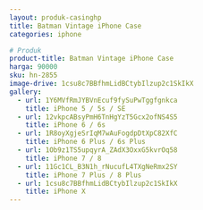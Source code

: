 ```yaml
---
layout: produk-casinghp
title: Batman Vintage iPhone Case
categories: iphone

# Produk
product-title: Batman Vintage iPhone Case
harga: 90000
sku: hn-2855
image-drive: 1csu8c7BBfhmLidBCtybIlzup2c1SkIkX
gallery:
  - url: 1Y6MVfRmJYBVnEcuf9fySuPwTggfgnkca
    title: iPhone 5 / 5s / SE
  - url: 12vkpcABsyPmH6TnHgYzT5Gcx2ofNS4S5
    title: iPhone 6 / 6s
  - url: 1R8oyXgjeSrIqM7wAuFogdpDtXpC82XfC
    title: iPhone 6 Plus / 6s Plus
  - url: 1Ob9z1TS5upqyrA_ZAdX3OxxG5kvrOq58
    title: iPhone 7 / 8
  - url: 11Gc1CL_B3N1h_rNucufL4TXgNeRmx2SY
    title: iPhone 7 Plus / 8 Plus
  - url: 1csu8c7BBfhmLidBCtybIlzup2c1SkIkX
    title: iPhone X
---
```

